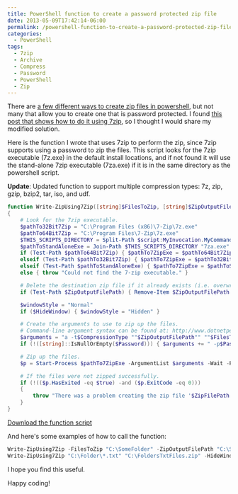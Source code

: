 ```yaml
---
title: PowerShell function to create a password protected zip file
date: 2013-05-09T17:42:14-06:00
permalink: /powershell-function-to-create-a-password-protected-zip-file/
categories:
  - PowerShell
tags:
  - 7zip
  - Archive
  - Compress
  - Password
  - PowerShell
  - Zip
---
```


There are [a few different ways to create zip files in powershell](http://stackoverflow.com/questions/1153126/how-to-create-a-zip-archive-with-powershell), but not many that allow you to create one that is password protected. I found [this post that shows how to do it using 7zip](http://community.spiceworks.com/topic/263947-powershell-7-zip-password-protected-zip), so I thought I would share my modified solution.

Here is the function I wrote that uses 7zip to perform the zip, since 7zip supports using a password to zip the files. This script looks for the 7zip executable (7z.exe) in the default install locations, and if not found it will use the stand-alone 7zip executable (7za.exe) if it is in the same directory as the powershell script.

__Update__: Updated function to support multiple compression types: 7z, zip, gzip, bzip2, tar, iso, and udf.

```powershell
function Write-ZipUsing7Zip([string]$FilesToZip, [string]$ZipOutputFilePath, [string]$Password, [ValidateSet('7z','zip','gzip','bzip2','tar','iso','udf')][string]$CompressionType = 'zip', [switch]$HideWindow)
{
    # Look for the 7zip executable.
    $pathTo32Bit7Zip = "C:\Program Files (x86)\7-Zip\7z.exe"
    $pathTo64Bit7Zip = "C:\Program Files\7-Zip\7z.exe"
    $THIS_SCRIPTS_DIRECTORY = Split-Path $script:MyInvocation.MyCommand.Path
    $pathToStandAloneExe = Join-Path $THIS_SCRIPTS_DIRECTORY "7za.exe"
    if (Test-Path $pathTo64Bit7Zip) { $pathTo7ZipExe = $pathTo64Bit7Zip }
    elseif (Test-Path $pathTo32Bit7Zip) { $pathTo7ZipExe = $pathTo32Bit7Zip }
    elseif (Test-Path $pathToStandAloneExe) { $pathTo7ZipExe = $pathToStandAloneExe }
    else { throw "Could not find the 7-zip executable." }

    # Delete the destination zip file if it already exists (i.e. overwrite it).
    if (Test-Path $ZipOutputFilePath) { Remove-Item $ZipOutputFilePath -Force }

    $windowStyle = "Normal"
    if ($HideWindow) { $windowStyle = "Hidden" }

    # Create the arguments to use to zip up the files.
    # Command-line argument syntax can be found at: http://www.dotnetperls.com/7-zip-examples
    $arguments = "a -t$CompressionType ""$ZipOutputFilePath"" ""$FilesToZip"" -mx9"
    if (!([string]::IsNullOrEmpty($Password))) { $arguments += " -p$Password" }

    # Zip up the files.
    $p = Start-Process $pathTo7ZipExe -ArgumentList $arguments -Wait -PassThru -WindowStyle $windowStyle

    # If the files were not zipped successfully.
    if (!(($p.HasExited -eq $true) -and ($p.ExitCode -eq 0)))
    {
        throw "There was a problem creating the zip file '$ZipFilePath'."
    }
}
```

[Download the function script](/assets/Posts/2013/09/Write-ZipUsing7Zip.zip)

And here's some examples of how to call the function:

```powershell
Write-ZipUsing7Zip -FilesToZip "C:\SomeFolder" -ZipOutputFilePath "C:\SomeFolder.zip" -Password "password123"
Write-ZipUsing7Zip "C:\Folder\*.txt" "C:\FoldersTxtFiles.zip" -HideWindow
```

I hope you find this useful.

Happy coding!
